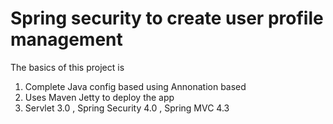# Spring security to create user profile management

The basics of this project is
1. Complete Java config based using Annonation based
2. Uses Maven Jetty to deploy the app
3. Servlet 3.0 , Spring Security 4.0 , Spring MVC 4.3
